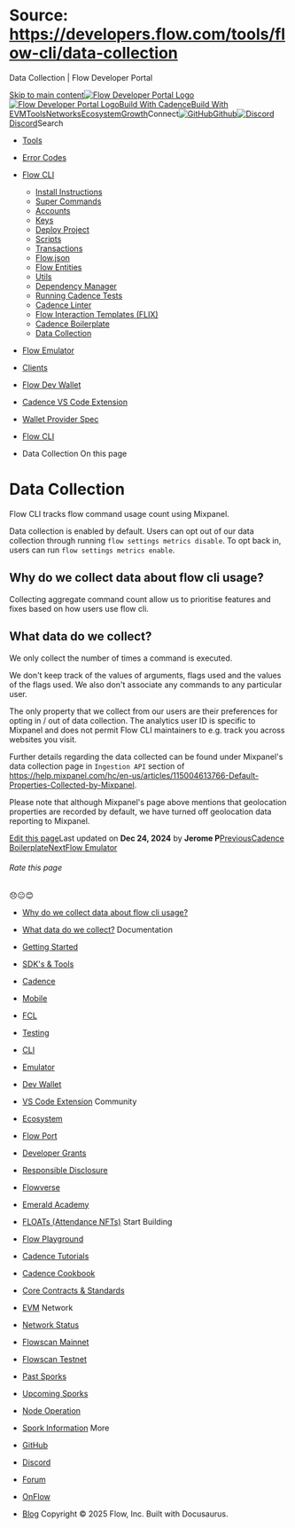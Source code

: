 # Source: https://developers.flow.com/tools/flow-cli/data-collection




Data Collection | Flow Developer Portal





[Skip to main content](#__docusaurus_skipToContent_fallback)[![Flow Developer Portal Logo](/img/flow-docs-logo-dark.png)![Flow Developer Portal Logo](/img/flow-docs-logo-light.png)](/)[Build With Cadence](/build/flow)[Build With EVM](/evm/about)[Tools](/tools/flow-cli)[Networks](/networks/flow-networks)[Ecosystem](/ecosystem)[Growth](/growth)Connect[![GitHub]()Github](https://github.com/onflow)[![Discord]()Discord](https://discord.gg/flow)Search

* [Tools](/tools)
* [Error Codes](/tools/error-codes)
* [Flow CLI](/tools/flow-cli)
  + [Install Instructions](/tools/flow-cli/install)
  + [Super Commands](/tools/flow-cli/super-commands)
  + [Accounts](/tools/flow-cli/accounts/get-accounts)
  + [Keys](/tools/flow-cli/keys/generate-keys)
  + [Deploy Project](/tools/flow-cli/deployment/start-emulator)
  + [Scripts](/tools/flow-cli/scripts/execute-scripts)
  + [Transactions](/tools/flow-cli/transactions/send-transactions)
  + [Flow.json](/tools/flow-cli/flow.json/initialize-configuration)
  + [Flow Entities](/tools/flow-cli/get-flow-data/get-blocks)
  + [Utils](/tools/flow-cli/utils/signature-generate)
  + [Dependency Manager](/tools/flow-cli/dependency-manager)
  + [Running Cadence Tests](/tools/flow-cli/tests)
  + [Cadence Linter](/tools/flow-cli/lint)
  + [Flow Interaction Templates (FLIX)](/tools/flow-cli/flix)
  + [Cadence Boilerplate](/tools/flow-cli/boilerplate)
  + [Data Collection](/tools/flow-cli/data-collection)
* [Flow Emulator](/tools/emulator)
* [Clients](/tools/clients)
* [Flow Dev Wallet](/tools/flow-dev-wallet)
* [Cadence VS Code Extension](/tools/vscode-extension)
* [Wallet Provider Spec](/tools/wallet-provider-spec)


* [Flow CLI](/tools/flow-cli)
* Data Collection
On this page
# Data Collection

Flow CLI tracks flow command usage count using Mixpanel.

Data collection is enabled by default. Users can opt out of our data collection through running `flow settings metrics disable`.
To opt back in, users can run `flow settings metrics enable`.

## Why do we collect data about flow cli usage?[​](#why-do-we-collect-data-about-flow-cli-usage "Direct link to Why do we collect data about flow cli usage?")

Collecting aggregate command count allow us to prioritise features and fixes based on how users use flow cli.

## What data do we collect?[​](#what-data-do-we-collect "Direct link to What data do we collect?")

We only collect the number of times a command is executed.

We don't keep track of the values of arguments, flags used
and the values of the flags used. We also don't associate any commands to any particular user.

The only property that we collect from our users are their preferences for opting in / out of data collection.
The analytics user ID is specific to Mixpanel and does not permit Flow CLI maintainers to e.g. track you across websites you visit.

Further details regarding the data collected can be found under Mixpanel's data collection page in `Ingestion API`
section of <https://help.mixpanel.com/hc/en-us/articles/115004613766-Default-Properties-Collected-by-Mixpanel>.

Please note that although Mixpanel's page above mentions that geolocation properties are recorded by default,
we have turned off geolocation data reporting to Mixpanel.

[Edit this page](https://github.com/onflow/docs/tree/main/docs/tools/flow-cli/data-collection.md)Last updated on **Dec 24, 2024** by **Jerome P**[PreviousCadence Boilerplate](/tools/flow-cli/boilerplate)[NextFlow Emulator](/tools/emulator)
###### Rate this page

😞😐😊

* [Why do we collect data about flow cli usage?](#why-do-we-collect-data-about-flow-cli-usage)
* [What data do we collect?](#what-data-do-we-collect)
Documentation

* [Getting Started](/build/getting-started/contract-interaction)
* [SDK's & Tools](/tools)
* [Cadence](https://cadence-lang.org/docs/)
* [Mobile](/build/guides/mobile/overview)
* [FCL](/tools/clients/fcl-js)
* [Testing](/build/smart-contracts/testing)
* [CLI](/tools/flow-cli)
* [Emulator](/tools/emulator)
* [Dev Wallet](https://github.com/onflow/fcl-dev-wallet)
* [VS Code Extension](/tools/vscode-extension)
Community

* [Ecosystem](/ecosystem)
* [Flow Port](https://port.onflow.org/)
* [Developer Grants](https://github.com/onflow/developer-grants)
* [Responsible Disclosure](https://flow.com/flow-responsible-disclosure)
* [Flowverse](https://www.flowverse.co/)
* [Emerald Academy](https://academy.ecdao.org/)
* [FLOATs (Attendance NFTs)](https://floats.city/)
Start Building

* [Flow Playground](https://play.flow.com/)
* [Cadence Tutorials](https://cadence-lang.org/docs/tutorial/first-steps)
* [Cadence Cookbook](https://open-cadence.onflow.org)
* [Core Contracts & Standards](/build/core-contracts)
* [EVM](/evm/about)
Network

* [Network Status](https://status.onflow.org/)
* [Flowscan Mainnet](https://flowdscan.io/)
* [Flowscan Testnet](https://testnet.flowscan.io/)
* [Past Sporks](/networks/node-ops/node-operation/past-sporks)
* [Upcoming Sporks](/networks/node-ops/node-operation/upcoming-sporks)
* [Node Operation](/networks/node-ops)
* [Spork Information](/networks/node-ops/node-operation/spork)
More

* [GitHub](https://github.com/onflow)
* [Discord](https://discord.gg/flow)
* [Forum](https://forum.onflow.org/)
* [OnFlow](https://onflow.org/)
* [Blog](https://flow.com/blog)
Copyright © 2025 Flow, Inc. Built with Docusaurus.

